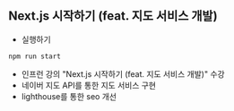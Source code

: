 ## Next.js 시작하기 (feat. 지도 서비스 개발)

- 실행하기

```
npm run start
```

- 인프런 강의 "Next.js 시작하기 (feat. 지도 서비스 개발)" 수강
- 네이버 지도 API를 통한 지도 서비스 구현
- lighthouse를 통한 seo 개선
